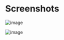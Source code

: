 # Screenshots

![image](https://user-images.githubusercontent.com/44526468/218385088-b66d8574-30c1-4162-9523-c5ee7cf93adf.png)

![image](https://user-images.githubusercontent.com/44526468/218385141-cd9580b2-e3e6-417c-9b47-dd66dcbaa8d8.png)
